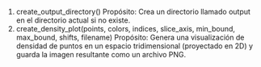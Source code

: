 1. create_output_directory()
Propósito: Crea un directorio llamado output en el directorio actual si no existe.
2. create_density_plot(points, colors, indices, slice_axis, min_bound, max_bound, shifts, filename)
Propósito: Genera una visualización de densidad de puntos en un espacio tridimensional (proyectado en 2D) y guarda la imagen resultante como un archivo PNG.
